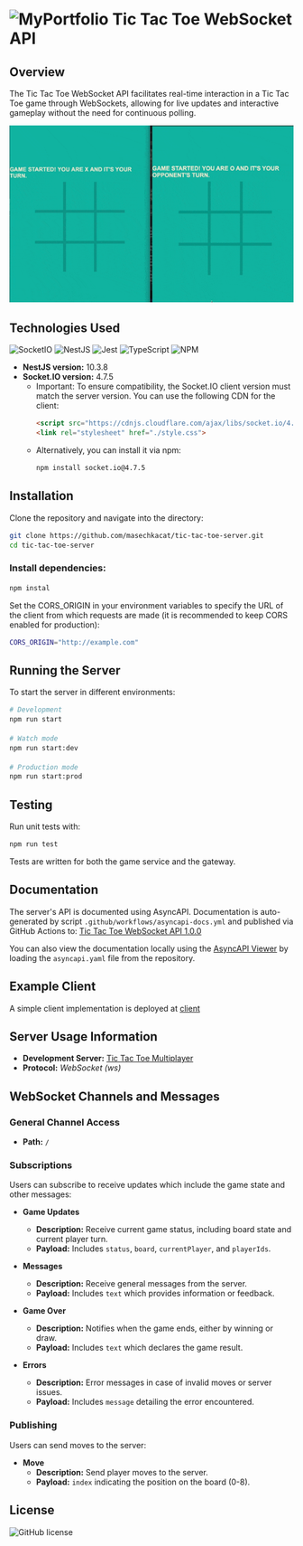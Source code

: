 # ![MyPortfolio](https://ziadoua.github.io/m3-Markdown-Badges/badges/MyPortfolio/myportfolio1.svg) Tic Tac Toe WebSocket API    

## Overview

The Tic Tac Toe WebSocket API facilitates real-time interaction in a Tic Tac Toe game through WebSockets, allowing for live updates and interactive gameplay without the need for continuous polling.

![Demo GIF](./assets/demo.gif)

## Technologies Used
![SocketIO](https://ziadoua.github.io/m3-Markdown-Badges/badges/SocketIO/socketio3.svg)
![NestJS](https://ziadoua.github.io/m3-Markdown-Badges/badges/NestJS/nestjs1.svg)
![Jest](https://ziadoua.github.io/m3-Markdown-Badges/badges/Jest/jest2.svg)
![TypeScript](https://ziadoua.github.io/m3-Markdown-Badges/badges/TypeScript/typescript2.svg)
![NPM](https://ziadoua.github.io/m3-Markdown-Badges/badges/npm/npm1.svg)
- **NestJS version:** 10.3.8
- **Socket.IO version:** 4.7.5
  - Important: To ensure compatibility, the Socket.IO client version must match the server version. You can use the following CDN for the client:
    ```html
    <script src="https://cdnjs.cloudflare.com/ajax/libs/socket.io/4.7.5/socket.io.js"></script>
    <link rel="stylesheet" href="./style.css">
    ```
  - Alternatively, you can install it via npm:
    ```bash
    npm install socket.io@4.7.5
    ```

## Installation

Clone the repository and navigate into the directory:

```bash
git clone https://github.com/masechkacat/tic-tac-toe-server.git
cd tic-tac-toe-server
```

### Install dependencies:
```bash
npm instal
```
Set the CORS_ORIGIN in your environment variables to specify the URL of the client from which requests are made (it is recommended to keep CORS enabled for production):
```bash
CORS_ORIGIN="http://example.com"
```
## Running the Server
To start the server in different environments:
```bash
# Development
npm run start

# Watch mode
npm run start:dev

# Production mode
npm run start:prod
```
## Testing
Run unit tests with:
```bash
npm run test
```
Tests are written for both the game service and the gateway.

## Documentation
The server's API is documented using AsyncAPI. Documentation is auto-generated by script `.github/workflows/asyncapi-docs.yml` and published via GitHub Actions to: [Tic Tac Toe WebSocket API 1.0.0](https://masechkacat.github.io/tic-tac-toe-server/)

You can also view the documentation locally using the [AsyncAPI Viewer](https://studio.asyncapi.com/) by loading the `asyncapi.yaml` file from the repository.

## Example Client
A simple client implementation is deployed at [client](https://masechkacat.github.io/tic-tac-toe-client/)

## Server Usage Information

- **Development Server:** [Tic Tac Toe Multiplayer](https://tic-tac-toe-server-a5g5.onrender.com)
- **Protocol:** *WebSocket (ws)*

## WebSocket Channels and Messages

### General Channel Access

- **Path:** `/`

### Subscriptions

Users can subscribe to receive updates which include the game state and other messages:

- **Game Updates**
  - **Description:** Receive current game status, including board state and current player turn.
  - **Payload:** Includes `status`, `board`, `currentPlayer`, and `playerIds`.
  
- **Messages**
  - **Description:** Receive general messages from the server.
  - **Payload:** Includes `text` which provides information or feedback.

- **Game Over**
  - **Description:** Notifies when the game ends, either by winning or draw.
  - **Payload:** Includes `text` which declares the game result.

- **Errors**
  - **Description:** Error messages in case of invalid moves or server issues.
  - **Payload:** Includes `message` detailing the error encountered.

### Publishing

Users can send moves to the server:

- **Move**
  - **Description:** Send player moves to the server.
  - **Payload:** `index` indicating the position on the board (0-8).


## License

![GitHub license](https://ziadoua.github.io/m3-Markdown-Badges/badges/LicenceMIT/licencemit2.svg)

